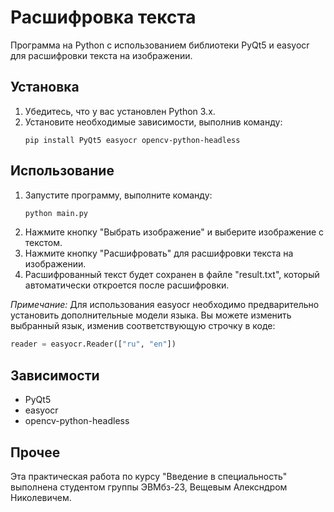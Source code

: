# Расшифровка текста

Программа на Python с использованием библиотеки PyQt5 и easyocr для расшифровки текста на изображении.

## Установка
1. Убедитесь, что у вас установлен Python 3.x.
2. Установите необходимые зависимости, выполнив команду:
   ```
   pip install PyQt5 easyocr opencv-python-headless
   ```

## Использование
1. Запустите программу, выполните команду:
   ```python
   python main.py
   ```
2. Нажмите кнопку "Выбрать изображение" и выберите изображение с текстом.
3. Нажмите кнопку "Расшифровать" для расшифровки текста на изображении.
4. Расшифрованный текст будет сохранен в файле "result.txt", который автоматически откроется после расшифровки.

*Примечание:* Для использования easyocr необходимо предварительно установить дополнительные модели языка. Вы можете изменить выбранный язык, изменив соответствующую строчку в коде:

```python
reader = easyocr.Reader(["ru", "en"])
```

## Зависимости
- PyQt5
- easyocr
- opencv-python-headless

## Прочее

Эта практическая работа по курсу "Введение в специальность" выполнена студентом группы ЭВМбз-23, Вещевым Алексндром Николевичем.